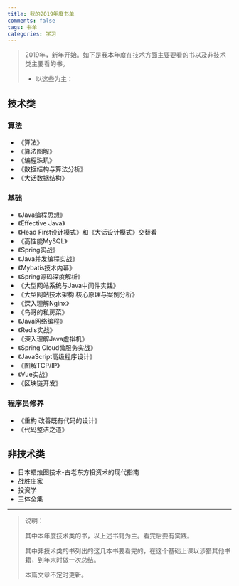 ```yaml
---
title: 我的2019年度书单
comments: false
tags: 书单
categories: 学习
---
```


> 2019年，新年开始。如下是我本年度在技术方面主要要看的书以及非技术类主要看的书。
>
> - 以这些为主：

## 技术类

### 算法

- 《算法》
- 《算法图解》
- 《编程珠玑》
- 《数据结构与算法分析》
- 《大话数据结构》

### 基础

- 《Java编程思想》
- 《Effective Java》
- 《Head First设计模式》和《大话设计模式》交替看
- 《高性能MySQL》
- 《Spring实战》
- 《Java并发编程实战》
- 《Mybatis技术内幕》
- 《Spring源码深度解析》
- 《大型网站系统与Java中间件实践》
- 《大型网站技术架构 核心原理与案例分析》
- 《深入理解Nginx》
- 《鸟哥的私房菜》
- 《Java网络编程》
- 《Redis实战》
- 《深入理解Java虚拟机》
- 《Spring Cloud微服务实战》
- 《JavaScript高级程序设计》
- 《图解TCP/IP》
- 《Vue实战》
- 《区块链开发》
### 程序员修养

- 《重构 改善既有代码的设计》
- 《代码整洁之道》

## 非技术类

- 日本蜡烛图技术-古老东方投资术的现代指南
- 战胜庄家
- 投资学
- 三体全集

------

> 说明：
>
> 其中本年度技术类的书，以上述书籍为主。看完后要有实践。
>
> 其中非技术类的书列出的这几本书要看完的，在这个基础上课以涉猎其他书籍，到年末时做一次总结。
>
> 本篇文章不定时更新。